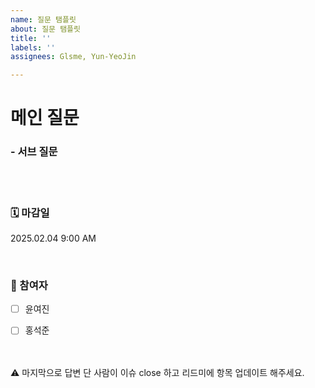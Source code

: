 ```yaml
---
name: 질문 탬플릿
about: 질문 탬플릿
title: ''
labels: ''
assignees: Glsme, Yun-YeoJin

---
```


# 메인 질문
### - 서브 질문

<br>
<br>

### 🗓️ 마감일 
2025.02.04 9:00 AM

<br>

### 💁 참여자

- [ ] 윤여진
- [ ] 홍석준


<br>
<br>
⚠️ 마지막으로 답변 단 사람이 이슈 close 하고 리드미에 항목 업데이트 해주세요.
<br>
